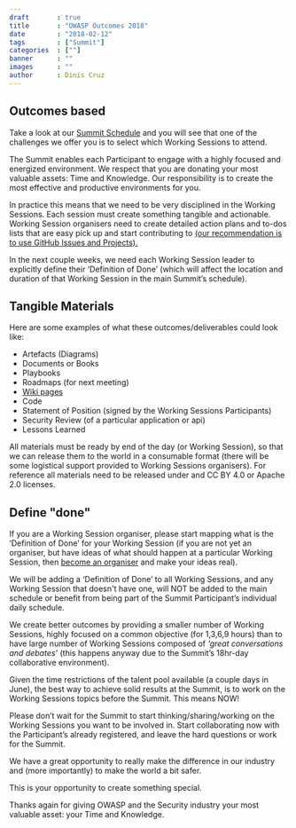 ```yaml
---
draft		: true
title       : "OWASP Outcomes 2018"
date        : "2018-02-12"
tags        : ["Summit"]
categories  : [""]
banner      : ""
images      : ""
author      : Dinis Cruz
---
```


## Outcomes based

Take a look at our [Summit Schedule](link) and you will see that one of the challenges we offer you is to select which Working Sessions to attend.

The Summit enables each Participant to engage with a highly focused and energized environment. We respect that you are donating your most valuable assets: Time and Knowledge. Our responsibility is to create the most effective and productive environments for you.

In practice this means that we need to be very disciplined in the Working Sessions. Each session must create something tangible and actionable. Working Session organisers need to create detailed action plans and to-dos lists that are easy pick up and start contributing to [(our recommendation is to use GitHub Issues and Projects).](link)

In the next couple weeks, we need each Working Session leader to explicitly define their ‘Definition of Done’ (which will affect the location and duration of that Working Session in the main Summit’s schedule).

## Tangible Materials

Here are some examples of what these outcomes/deliverables could look like:

- Artefacts (Diagrams)
- Documents or Books
- Playbooks
- Roadmaps (for next meeting)
- [Wiki pages](http://www.owasp.org)
- Code
- Statement of Position (signed by the Working Sessions Participants)
- Security Review (of a particular application or api)
- Lessons Learned

All materials must be ready by end of the day (or Working Session), so that we can release them to the world in a consumable format (there will be some logistical support provided to Working Sessions organisers). For reference all materials need to be released under and <!--- does this need update? --> CC BY 4.0 or Apache 2.0 licenses.


## Define "done"

If you are a Working Session organiser, please start mapping what is the ‘Definition of Done’ for your Working Session (if you are not yet an organiser, but have ideas of what should happen at a particular Working Session, then [become an organiser](link) and make your ideas real).

We will be adding a ‘Definition of Done’ to all Working Sessions, and any Working Session that doesn't have one, will NOT be added to the main schedule or benefit from being part of the Summit Participant’s individual daily schedule.

We create better outcomes by providing a smaller number of Working Sessions, highly focused on a common objective (for 1,3,6,9 hours) than to have large number of Working Sessions composed of _‘great conversations and debates’_ (this happens anyway due to the Summit’s 18hr-day collaborative environment).

Given the time restrictions of the talent pool available (a couple days in June), the best way to achieve solid results at the Summit, is to work on the Working Sessions topics before the Summit. This means NOW!

Please don’t wait for the Summit to start thinking/sharing/working on the Working Sessions you want to be involved in. Start collaborating now with the Participant’s already registered, and leave the hard questions or work for the Summit.

We have a great opportunity to really make the difference in our industry and (more importantly) to make the world a bit safer.

This is your opportunity to create something special.

Thanks again for giving OWASP and the Security industry your most valuable asset: your Time and Knowledge.

